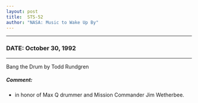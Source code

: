 ```yaml
---
layout: post
title:  STS-52
author: "NASA: Music to Wake Up By"
---
```


----
### DATE: October 30, 1992
----
Bang the Drum by Todd Rundgren

##### Comment:
* in honor of Max Q drummer and Mission Commander Jim Wetherbee.
